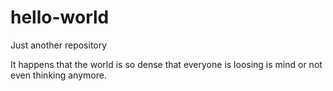 # hello-world
Just another repository

It happens that the world is so dense that everyone is loosing is mind or not even thinking anymore.
